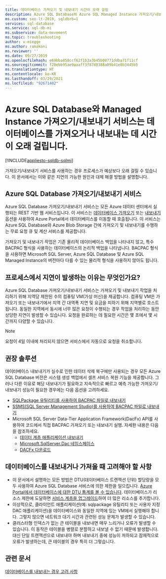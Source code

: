 ```yaml
---
title: 데이터베이스 가져오기 및 내보내기 시간이 오래 걸림
description: Azure SQL Database와 Azure SQL Managed Instance 가져오기/내보내기 서비스는 데이터베이스를 가져오거나 내보내는 데 시간이 오래 걸립니다.
ms.custom: seo-lt-2019, sqldbrb=1
services: sql-database
ms.service: sql-db-mi
ms.subservice: data-movement
ms.topic: troubleshooting
author: v-miegge
ms.author: ramakoni
ms.reviewer: ''
ms.date: 09/27/2019
ms.openlocfilehash: e69bba858ccf62f1b3a3b45b08771ddba71f11cf
ms.sourcegitcommit: f28ebb95ae9aaaff3f87d8388a09b41e0b3445b5
ms.translationtype: HT
ms.contentlocale: ko-KR
ms.lasthandoff: 03/29/2021
ms.locfileid: "92671402"
---
```

# <a name="azure-sql-database-and-managed-instance-importexport-service-takes-a-long-time-to-import-or-export-a-database"></a>Azure SQL Database와 Managed Instance 가져오기/내보내기 서비스는 데이터베이스를 가져오거나 내보내는 데 시간이 오래 걸립니다.

[!INCLUDE[appliesto-sqldb-sqlmi](../includes/appliesto-sqldb-sqlmi.md)]

가져오기/내보내기 서비스를 사용하는 경우 프로세스가 예상보다 오래 걸릴 수 있습니다. 이 문서에서는 이와 같은 지연의 가능한 원인과 대체 해결 방법을 설명합니다.

## <a name="azure-sql-database-importexport-service"></a>Azure SQL Database 가져오기/내보내기 서비스

Azure SQL Database 가져오기/내보내기 서비스는 모든 Azure 데이터 센터에서 실행되는 REST 기반 웹 서비스입니다. 이 서비스는 [데이터베이스 가져오기](database-import.md#using-azure-portal) 또는 [내보내기](./database-import.md#using-azure-portal) 옵션을 사용하여 Azure Portal에서 데이터베이스를 이동할 때 호출됩니다. 이 서비스는 Azure SQL Database와 Azure Blob Storage 간에 가져오기 및 내보내기를 수행하는 무료 요청 큐 및 계산 서비스를 제공합니다.

가져오기 및 내보내기 작업은 기존 물리적 데이터베이스 백업을 나타내지 않고, 특수 BACPAC 형식을 사용하는 데이터베이스의 논리적 백업을 나타냅니다. BACPAC 형식을 사용하면 Microsoft SQL Server, Azure SQL Database 및 Azure SQL Managed Instance의 버전마다 다를 수 있는 물리적 형식을 사용하지 않아도 됩니다.

## <a name="what-causes-delays-in-the-process"></a>프로세스에서 지연이 발생하는 이유는 무엇인가요?

Azure SQL Database 가져오기/내보내기 서비스는 가져오기 및 내보내기 작업을 처리하기 위해 지역당 제한된 수의 컴퓨팅 VM(가상 머신)을 제공합니다. 컴퓨팅 VM은 가져오기 또는 내보내기에서 지역 간 대역폭 지연 및 요금을 피하기 위해 지역별로 호스트됩니다. 동일한 지역에서 동시에 너무 많은 요청이 수행되는 경우 작업을 처리하는 동안 상당한 지연이 발생할 수 있습니다. 요청을 완료하는 데 필요한 시간은 몇 초에서 몇 시간까지 다양할 수 있습니다.

> [!NOTE]
> 요청이 4일 이내에 처리되지 않으면 서비스에서 자동으로 요청을 취소합니다.

## <a name="recommended-solutions"></a>권장 솔루션

데이터베이스 내보내기가 실수로 인한 데이터 삭제 복구에만 사용되는 경우 모든 Azure SQL Database 버전은 시스템 생성 백업에서 셀프 서비스 복원 기능을 제공합니다. 그러나 다른 이유로 해당 내보내기가 필요하고 지속적으로 빠르고 예측 가능한 가져오기/내보내기 성능이 필요한 경우에는 다음 옵션을 고려하세요.

* [SQLPackage 유틸리티를 사용하여 BACPAC 파일로 내보내기](./database-export.md#sqlpackage-utility)
* [SSMS(SQL Server Management Studio)를 사용하여 BACPAC 파일로 내보내기](./database-export.md#sql-server-management-studio-ssms)
* Microsoft SQL Server Data-Tier Application Framework(DacFx) API를 사용하여 코드에서 직접 BACPAC 가져오기 또는 내보내기 실행. 자세한 내용은 다음을 참조하세요.
  * [데이터 계층 애플리케이션 내보내기](/sql/relational-databases/data-tier-applications/export-a-data-tier-application)
  * [Microsoft.SqlServer.Dac 네임스페이스](/dotnet/api/microsoft.sqlserver.dac)
  * [DACFx 다운로드](https://www.microsoft.com/download/details.aspx?id=55713)

## <a name="things-to-consider-when-you-export-or-import-a-database"></a>데이터베이스를 내보내거나 가져올 때 고려해야 할 사항

* 이 문서에서 설명하는 모든 방법은 DTU(데이터베이스 트랜잭션 단위) 할당량을 모두 사용하여 Azure SQL Database 서비스에 의한 제한을 일으킵니다. [Azure Portal에서 데이터베이스에 대한 DTU 통계를 볼 수 있습니다](./monitor-tune-overview.md#azure-sql-database-and-azure-sql-managed-instance-resource-monitoring). 데이터베이스가 리소스 제한에 도달하면 [서비스 계층을 업그레이드](./scale-resources.md)하여 더 많은 리소스를 추가합니다.
* 이상적으로, 클라이언트 애플리케이션(예: sqlpackage 유틸리티 또는 사용자 지정 DAC 애플리케이션)을 데이터베이스와 동일한 지역에 있는 VM에서 실행해야 합니다. 그렇지 않으면 네트워크 대기 시간과 관련된 성능 문제가 발생할 수 있습니다.
* 클러스터형 인덱스가 없는 큰 테이블을 내보내면 매우 느리거나 오류가 발생할 수 있습니다. 이 동작은 테이블을 병렬로 분할하고 내보낼 수 없기 때문에 발생합니다. 대신 단일 트랜잭션으로 내보내야 하며 내보내기 중에 성능이 저하되고 잠재적으로 오류가 발생하는데, 큰 테이블의 경우 특히 더 그렇습니다.


## <a name="related-documents"></a>관련 문서

[데이터베이스를 내보내는 경우 고려 사항](./database-export.md#considerations)